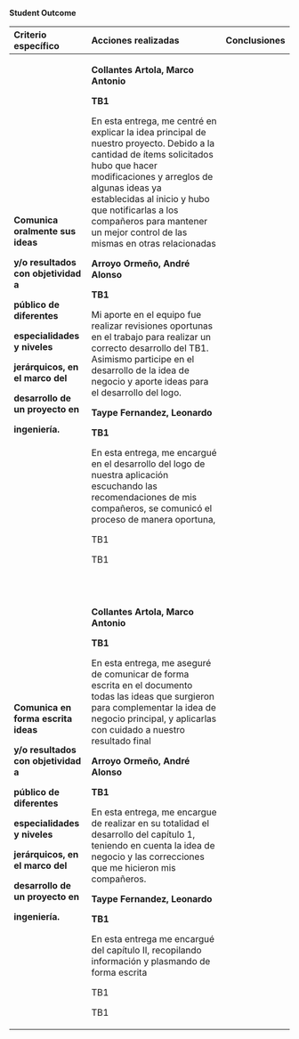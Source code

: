 **Student Outcome**

|**Criterio específico**|**Acciones realizadas**|**Conclusiones**|
| :- | :- | :- |
|<p>**Comunica oralmente sus ideas** </p><p>**y/o resultados con objetividad a**</p><p>**público de diferentes**</p><p>**especialidades y niveles**</p><p>**jerárquicos, en el marco del** </p><p>**desarrollo de un proyecto en**</p><p>**ingeniería.**</p>|<p>**Collantes Artola, Marco Antonio**</p><p>**TB1**</p><p>En esta entrega, me centré en explicar la idea principal de nuestro proyecto. Debido a la cantidad de ítems solicitados hubo que hacer modificaciones y arreglos de algunas ideas ya establecidas al inicio y hubo que notificarlas a los compañeros para mantener un mejor control de las mismas en otras relacionadas</p><p></p><p>**Arroyo Ormeño, André Alonso**</p><p>**TB1**</p><p>Mi aporte en el equipo fue realizar revisiones oportunas en el trabajo para realizar un correcto desarrollo del TB1. Asimismo participe en el desarrollo de la idea de negocio y aporte ideas para el desarrollo del logo.</p><p></p><p>**Taype Fernandez, Leonardo**</p><p>**TB1**</p><p>En esta entrega, me encargué en el desarrollo del logo de nuestra aplicación escuchando las recomendaciones de mis compañeros, se comunicó el proceso de manera oportuna,</p><p></p><p>TB1</p><p></p><p>TB1</p><p> </p>||
|<p>**Comunica en forma escrita ideas**</p><p>**y/o resultados con objetividad a**</p><p>**público de diferentes**</p><p>**especialidades y niveles**</p><p>**jerárquicos, en el marco del**</p><p>**desarrollo de un proyecto en**</p><p>**ingeniería.**</p>|<p>**Collantes Artola, Marco Antonio**</p><p>**TB1**</p><p>En esta entrega, me aseguré de comunicar de forma escrita en el documento todas las ideas que surgieron para complementar la idea de negocio principal, y aplicarlas con cuidado a nuestro resultado final</p><p></p><p>**Arroyo Ormeño, André Alonso**</p><p>**TB1**</p><p>En esta entrega, me encargue de realizar en su totalidad el desarrollo del capítulo 1, teniendo en cuenta la idea de negocio y las correcciones que me hicieron mis compañeros.</p><p></p><p>**Taype Fernandez, Leonardo**</p><p>**TB1**</p><p>En esta entrega me encargué del capítulo II, recopilando información y plasmando de forma escrita</p><p></p><p>TB1</p><p></p><p>TB1</p><p></p>||

